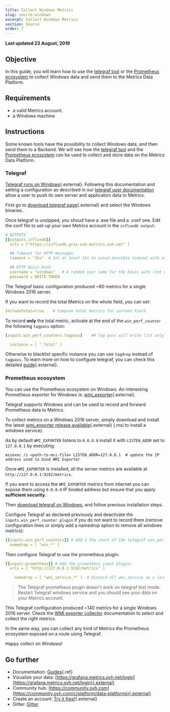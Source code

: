 ```yaml
---
title: Collect Windows Metrics
slug: source-windows
excerpt: Collect Windows Metrics
section: Source
order: 7
---
```


**Last updated 23 August, 2019**

## Objective

In this guide, you will learn how to use the [telegraf tool](https://www.influxdata.com/time-series-platform/telegraf/) or the [Prometheus ecosystem](https://prometheus.io/) to collect Windows data and send them to the Metrics Data Platform.

## Requirements

- a valid Metrics account.
- a Windows machine

## Instructions

Some known tools have the possibility to collect Windows data, and then send them to a Backend. We will see how the [telegraf tool](https://www.influxdata.com/time-series-platform/telegraf/) and the [Prometheus ecosystem](https://prometheus.io/) can be used to collect and store data on the Metrics Data Platform.

### Telegraf

[Telegraf runs on Windows](https://github.com/influxdata/docs.influxdata.com/blob/master/content/telegraf/v1.7/administration/windows_service.md){.external}. Following this documentation and setting a configuration as described in our [telegraf user documentation](../source-telegraf/guide.en-gb.md) allow a user to push its own server and application data to Metrics.

First go to [download telegraf page](https://portal.influxdata.com/downloads/){.external} and select the Windows binaries.

Once telegraf is unzipped, you shoud have a .exe file and a .conf one. Edit the conf file to set-up your own Metrics account in the `influxdb output`:

```yaml
# OUTPUTS
[[outputs.influxdb]]
  urls = ["https://influxdb.gra1-ovh.metrics.ovh.net" ]

  ## Timeout for HTTP messages.
  timeout = "15s"  # Set at least 15s to avoid possible timeout with our platform

  ## HTTP Basic Auth
  username = "windows"   # A random user name for the basic auth (not checked)
  password = WRITE_TOKEN

```

The Telegraf basic configuration produced ~80 metrics for a single Windows 2016 server.

If you want to record the total Metrics on the whole field, you can set:

```yaml
IncludeTotal=true    # Compute total metrics for current field
```

To record **only** the total metric, activate at the end of the `win_perf_counter` the following `tagpass` option:

```yaml
[inputs.win_perf_counters.tagpass]    ## Tag pass will write list only the win_perf_counters metrics flags with an instance equals to _Total. To add other instances you can add several one in the instance list below.

  instance = [ "_Total" ]  
```

Otherwise to blacklist specific instance you can use `tagdrop` instead of `tagpass`. To learn more on how to configure telegraf, you can check this detailed [guide](https://github.com/influxdata/telegraf/blob/master/docs/CONFIGURATION.md){.external}.

### Prometheus ecosystem

You can use the Prometheus ecosystem on Windows. An interesting Prometheus exporter for Windows is: [wmi_exporter](https://github.com/martinlindhe/wmi_exporter){.external}.

Telegraf supports Windows and can be used to record and forward Prometheus data to Metrics.

To collect metrics on a Windows 2016 server, simply download and install the latest [wmi_exporter release available](https://github.com/martinlindhe/wmi_exporter/releases){.external} (.msi to install a windows service).

As by default `WMI_EXPORTER` listens to `0.0.0.0` install it with `LISTEN_ADDR` set to `127.0.0.1` by executing:

```shell-session
msiexec /i <path-to-msi-file> LISTEN_ADDR=127.0.0.1  # update the IP address used to bind WMI Exporter
```

Once `WMI_EXPORTER` is installed, all the server metrics are available at `http://127.0.0.1:9182/metrics`.

If you want to access the `WMI_EXPORTER` metrics from internet you can expose them using `0.0.0.0` IP binded address but ensure that you apply **sufficient security**.

Then [download telegraf on Windows](https://portal.influxdata.com/downloads/), and follow previous installation steps.

Configure Telegraf as declared previously and deactivate the `inputs.win_perf_counter plugin` if you do not want to record them (remove configuration lines or simply add a namedrop option to remove all windows metrics):

```yaml
[[inputs.win_perf_counters]] # Add a the start of the telegraf win_perf_counters input plugin:
  namedrop = [ "win_*" ]

```

Then configure Telegraf to use the prometheus plugin:

```yaml
[[inputs.prometheus]] # Add the prometheus input plugin:
  urls = [ "http://127.0.0.1:9182/metrics" ]

    namedrop = [ "wmi_service_*" ]  # Discard all wmi_service as a large amount of series is created

```

> The Telegraf prometheus plugin doesn't work on telegraf test mode. Restart Telegraf windows service and you should see your data on your Metrics account.

This Telegraf configuration produced ~140 metrics for a single Windows 2016 server. Check the [WMI exporter collector](https://github.com/martinlindhe/wmi_exporter/blob/master/docs/README.md) documentation to select and collect the right metrics.

In the same way, you can collect any kind of Metrics the Prometheus ecosystem exposed on a route using Telegraf.

Happy collect on Windows!

## Go further

- Documentation: [Guides](../product.en-gb.md){.ref}
- Vizualize your data: [https://grafana.metrics.ovh.net/login](https://grafana.metrics.ovh.net/login){.external}
- Community hub: [https://community.ovh.com](https://community.ovh.com/c/platform/data-platforms){.external}
- Create an account: [Try it free!](https://www.ovh.com/fr/order/express/#/new/express/resume?products=~%28~%28planCode~%27metrics-free-trial~configuration~%28~%28label~%27region~values~%28~%27gra1%29%29%29~option~%28~%29~quantity~1~productId~%27metrics%29%29&paymentMeanRequired=0){.external}
- Gitter: [Gitter](https://gitter.im/ovh/metrics)
